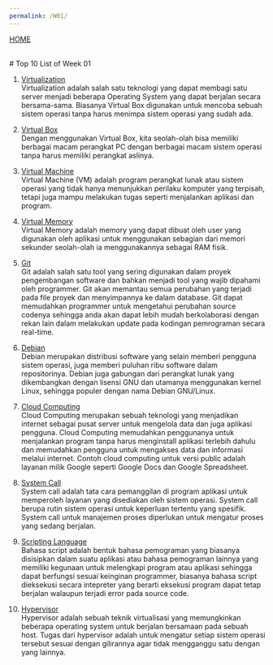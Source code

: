 ```yaml
---
permalink: /W01/
---
```

[HOME](../)

<br>
# Top 10 List of Week 01

1. [Virtualization](https://en.wikipedia.org/wiki/Virtualization)<br>
Virtualization adalah salah satu teknologi yang dapat membagi satu server menjadi beberapa Operating System yang dapat berjalan secara bersama-sama.  Biasanya Virtual Box digunakan untuk mencoba sebuah sistem operasi tanpa harus menimpa sistem operasi yang sudah ada.

2. [Virtual Box](https://id.wikipedia.org/wiki/VirtualBox)<br>
Dengan menggunakan Virtual Box, kita seolah-olah bisa memiliki berbagai macam perangkat PC dengan berbagai macam sistem operasi tanpa harus memiliki perangkat aslinya.

3. [Virtual Machine](https://en.wikipedia.org/wiki/Virtual_machine)<br>
Virtual Machine (VM) adalah program perangkat lunak atau sistem operasi yang tidak hanya menunjukkan perilaku komputer yang terpisah, tetapi juga mampu melakukan tugas seperti menjalankan aplikasi dan program.

4. [Virtual Memory](https://en.wikipedia.org/wiki/Virtual_memory)<br>
Virtual Memory adalah memory yang dapat dibuat oleh user  yang digunakan oleh aplikasi untuk menggunakan sebagian dari memori sekunder seolah-olah ia menggunakannya sebagai RAM fisik.

5. [Git](https://id.wikipedia.org/wiki/Git)<br>
Git adalah salah satu tool yang sering digunakan dalam proyek pengembangan software dan bahkan menjadi tool yang wajib dipahami oleh programmer. Git akan memantau semua perubahan yang terjadi pada file proyek dan menyimpannya ke dalam database. Git dapat memudahkan programmer untuk mengetahui perubahan source codenya sehingga anda akan dapat lebih mudah berkolaborasi dengan rekan lain dalam melakukan update pada kodingan pemrograman secara real-time.

6. [Debian](https://id.wikipedia.org/wiki/Debian)<br>
Debian merupakan distribusi software yang selain memberi pengguna sistem operasi, juga memberi puluhan ribu software dalam repositorinya. Debian juga gabungan dari perangkat lunak yang dikembangkan dengan lisensi GNU dan utamanya menggunakan kernel Linux, sehingga populer dengan nama Debian GNU/Linux.

7. [Cloud Computing](https://en.wikipedia.org/wiki/Cloud_computing)<br>
Cloud Computing merupakan sebuah teknologi yang menjadikan internet sebagai pusat server untuk mengelola data dan juga aplikasi pengguna. Cloud Computing memudahkan penggunanya untuk menjalankan program tanpa harus menginstall aplikasi terlebih dahulu dan memudahkan pengguna untuk mengakses data dan informasi melalui internet. Contoh cloud computing untuk versi public adalah layanan milik Google seperti Google Docs dan Google Spreadsheet. 

8. [System Call](https://www.guru99.com/system-call-operating-system.html)<br>
System call adalah tata cara pemanggilan di program aplikasi untuk memperoleh layanan yang disediakan oleh sistem operasi. System call berupa rutin sistem operasi untuk keperluan tertentu yang spesifik. System call untuk manajemen proses diperlukan untuk mengatur proses yang sedang berjalan.

9. [Scripting Language](https://en.wikipedia.org/wiki/Scripting_language)<br>
Bahasa script adalah bentuk bahasa pemograman yang biasanya disisipkan dalam suatu aplikasi atau bahasa pemograman lainnya yang memiliki kegunaan untuk melengkapi program atau aplikasi sehingga dapat berfungsi sesuai keinginan programmer, biasanya bahasa script dieksekusi secara intepreter yang berarti eksekusi program dapat tetap berjalan walaupun terjadi error pada source code.

10. [Hypervisor](https://en.wikipedia.org/wiki/Hypervisor)<br>
Hypervisor adalah sebuah teknik virtualisasi yang memungkinkan beberapa operating system untuk berjalan bersamaan pada sebuah host. Tugas dari hypervisor adalah untuk mengatur setiap sistem operasi tersebut sesuai dengan gilirannya agar tidak mengganggu satu dengan yang lainnya. 
